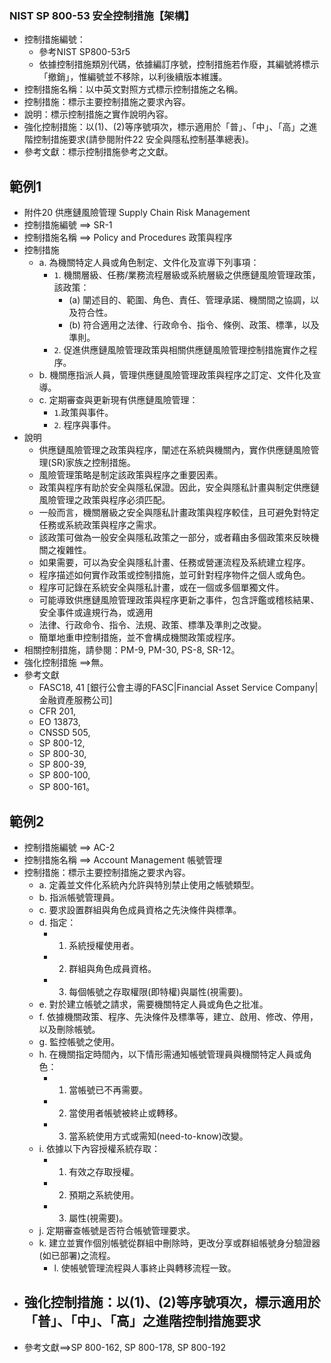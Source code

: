 ### NIST SP 800-53 安全控制措施【架構】
- 控制措施編號：
  - 參考NIST SP800-53r5
  - 依據控制措施類別代碼，依據編訂序號，控制措施若作廢，其編號將標示「撤銷」，惟編號並不移除，以利後續版本維護。
- 控制措施名稱：以中英文對照方式標示控制措施之名稱。
- 控制措施：標示主要控制措施之要求內容。
- 說明：標示控制措施之實作說明內容。
- 強化控制措施：以(1)、(2)等序號項次，標示適用於「普」、「中」、「高」之進階控制措施要求(請參閱附件22 安全與隱私控制基準總表)。
- 參考文獻：標示控制措施參考之文獻。
## 範例1
- 附件20 供應鏈風險管理 Supply Chain Risk Management
- 控制措施編號 ==> SR-1 
- 控制措施名稱 ==> Policy and Procedures 政策與程序
- 控制措施
  - a. 為機關特定人員或角色制定、文件化及宣導下列事項：
    - `1`. 機關層級、任務/業務流程層級或系統層級之供應鏈風險管理政策，該政策：
      - (a) 闡述目的、範圍、角色、責任、管理承諾、機關間之協調，以及符合性。
      - (b) 符合適用之法律、行政命令、指令、條例、政策、標準，以及準則。
    - `2`. 促進供應鏈風險管理政策與相關供應鏈風險管理控制措施實作之程序。
  - b. 機關應指派人員，管理供應鏈風險管理政策與程序之訂定、文件化及宣導。
  - c. 定期審查與更新現有供應鏈風險管理：
    - `1`.政策與事件。
    - `2`. 程序與事件。
- 說明
  - 供應鏈風險管理之政策與程序，闡述在系統與機關內，實作供應鏈風險管理(SR)家族之控制措施。
  - 風險管理策略是制定該政策與程序之重要因素。
  - 政策與程序有助於安全與隱私保證。因此，安全與隱私計畫與制定供應鏈風險管理之政策與程序必須匹配。
  - 一般而言，機關層級之安全與隱私計畫政策與程序較佳，且可避免對特定任務或系統政策與程序之需求。
  - 該政策可做為一般安全與隱私政策之一部分，或者藉由多個政策來反映機關之複雜性。
  - 如果需要，可以為安全與隱私計畫、任務或營運流程及系統建立程序。
  - 程序描述如何實作政策或控制措施，並可針對程序物件之個人或角色。
  - 程序可記錄在系統安全與隱私計畫，或在一個或多個單獨文件。
  - 可能導致供應鏈風險管理政策與程序更新之事件，包含評鑑或稽核結果、安全事件或違規行為，或適用
  - 法律、行政命令、指令、法規、政策、標準及準則之改變。
  - 簡單地重申控制措施，並不會構成機關政策或程序。
- 相關控制措施，請參閱：PM-9, PM-30, PS-8, SR-12。
- 強化控制措施 ==>無。
- 參考文獻
  - FASC18, 41  [銀行公會主導的FASC|Financial Asset Service Company|金融資產服務公司]
  - CFR 201,
  - EO 13873,
  - CNSSD 505,
  - SP 800-12,
  - SP 800-30,
  - SP 800-39,
  - SP 800-100,
  - SP 800-161。
## 範例2
- 控制措施編號 ==> AC-2 
- 控制措施名稱 ==> Account Management 帳號管理
- 控制措施：標示主要控制措施之要求內容。
  - a. 定義並文件化系統內允許與特別禁止使用之帳號類型。
  - b. 指派帳號管理員。
  - c. 要求設置群組與角色成員資格之先決條件與標準。
  - d. 指定：
    - 1. 系統授權使用者。
    - 2. 群組與角色成員資格。
    - 3. 每個帳號之存取權限(即特權)與屬性(視需要)。
  - e. 對於建立帳號之請求，需要機關特定人員或角色之批准。
  - f. 依據機關政策、程序、先決條件及標準等，建立、啟用、修改、停用，以及刪除帳號。
  - g. 監控帳號之使用。
  - h. 在機關指定時間內，以下情形需通知帳號管理員與機關特定人員或角色：
    - 1. 當帳號已不再需要。
    - 2. 當使用者帳號被終止或轉移。
    - 3. 當系統使用方式或需知(need-to-know)改變。
  - i. 依據以下內容授權系統存取：
    - 1. 有效之存取授權。
    - 2. 預期之系統使用。
    - 3. 屬性(視需要)。
  - j. 定期審查帳號是否符合帳號管理要求。
  - k. 建立並實作個別帳號從群組中刪除時，更改分享或群組帳號身分驗證器(如已部署)之流程。
    - l. 使帳號管理流程與人事終止與轉移流程一致。
- 強化控制措施：以(1)、(2)等序號項次，標示適用於「普」、「中」、「高」之進階控制措施要求
  - 
- 參考文獻==>SP 800-162, SP 800-178, SP 800-192

